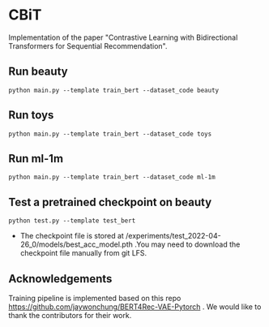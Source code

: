 # CBiT
Implementation of the paper "Contrastive Learning with Bidirectional Transformers for Sequential Recommendation".

## Run beauty
```
python main.py --template train_bert --dataset_code beauty
```

## Run toys
```
python main.py --template train_bert --dataset_code toys
```

## Run ml-1m
```
python main.py --template train_bert --dataset_code ml-1m
```

## Test a pretrained checkpoint on beauty
```
python test.py --template test_bert
```
* The checkpoint file is stored at /experiments/test_2022-04-26_0/models/best_acc_model.pth .You may need to download the checkpoint file manually from git LFS.

## Acknowledgements
Training pipeline is implemented based on this repo https://github.com/jaywonchung/BERT4Rec-VAE-Pytorch . We would like to thank the contributors for their work.
